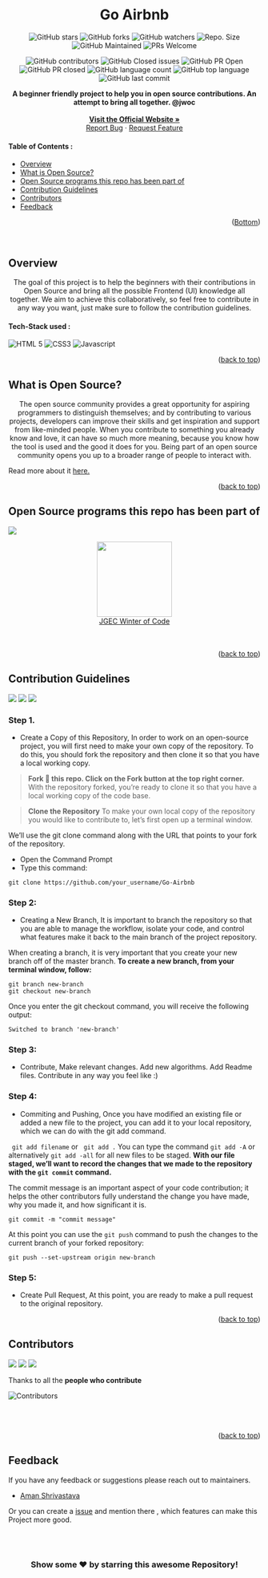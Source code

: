<div id="top"></div>

<h1 align="center"> Go Airbnb </h1>

<!-- ---------------------------------------------------------------------------------------------------------------------- -->


<div align="center">

![GitHub stars](https://img.shields.io/github/stars/aman34503/Go-Airbnb?)
![GitHub forks](https://img.shields.io/github/forks/aman34503/Go-Airbnb?)
![GitHub watchers](https://img.shields.io/github/watchers/aman34503/Go-Airbnb?)
![Repo. Size](https://img.shields.io/github/repo-size/aman34503/Go-Airbnb?)
![GitHub Maintained](https://img.shields.io/badge/Maintained%3F-yes-brightgreen.svg?)
![PRs Welcome](https://img.shields.io/badge/PRs-welcome-brightgreen.svg?)
    
![GitHub contributors](https://img.shields.io/github/contributors/aman34503/Go-Airbnb?)
![GitHub Closed issues](https://img.shields.io/github/issues-closed-raw/aman34503/Go-Airbnb?)
![GitHub PR Open](https://img.shields.io/github/issues-pr/aman34503/Go-Airbnb?)
![GitHub PR closed](https://img.shields.io/github/issues-pr-closed-raw/aman34503/Go-Airbnb?)
![GitHub language count](https://img.shields.io/github/languages/count/aman34503/Go-Airbnb?)
![GitHub top language](https://img.shields.io/github/languages/top/aman34503/Go-Airbnb?)
![GitHub last commit](https://img.shields.io/github/last-commit/aman34503/Go-Airbnb?)
   

</div>

<!-- ---------------------------------------------------------------------------------------------------------------------- -->

<p align="center">
 <strong> A beginner friendly project to help you in open source contributions. An attempt to bring all together. @jwoc </strong>
    <br />
  <br />
    <strong> <a href="https://radiant-sea-41759.herokuapp.com/">Visit the Official Website » </strong></a> 
    <br />
    <a href="https://github.com/aman34503/Go-Airbnb/issues">Report Bug</a>
    ·
    <a href="https://github.com/aman34503/Go-Airbnb/issues">Request Feature</a>
  </p>

<!-- ---------------------------------------------------------------------------------------------------------------------- -->
<!-- TABLE OF CONTENTS -->

#### Table of Contents :
* [Overview](#Overview)
* [What is Open Source?](#What-is-Open-Source?)
* [Open Source programs this repo has been part of](#Open-Source-programs-this-repo-has-been-part-of)
* [Contribution Guidelines](#Contribution-Guidelines)
* [Contributors](#Contributors)
* [Feedback](#Feedback)


  
<p align="right">(<a href="#Bottom">Bottom</a>)</p>

<br>
<!-- ------------------------------------------------------------------------------------------------------------------------------------------------------ -->
<!-- ------------------------------------------------------------------------------------------------------------------------------------------------------------- -->

<!-- ABOUT THE PROJECT -->
## Overview

<p align="center">   The goal of this project is to help the beginners with their contributions in Open Source and bring all the possible Frontend (UI) knowledge all together. We aim to achieve this collaboratively, so feel free to contribute in any way you want, just make sure to follow the contribution guidelines.
</p>

  
#### Tech-Stack used :

  ![HTML 5](https://img.shields.io/badge/HTML5-E34F26?style=for-the-badge&logo=html5&logoColor=white)
  ![CSS3](https://img.shields.io/badge/CSS3-1572B6?style=for-the-badge&logo=css3&logoColor=white)
  ![Javascript](https://img.shields.io/badge/JavaScript-323330?style=for-the-badge&logo=javascript&logoColor=F7DF1E)
  
  <p align="right">(<a href="#top">back to top</a>)</p>

<!-- -------------------------------------------------------------------------------------------------------------------------------------------------- -->
<!-- ------------------------------------------------------------------------------------------------------------------------------------------------------------- -->

## What is Open Source?
  
  <p align="center">   The open source community provides a great opportunity for aspiring programmers to distinguish themselves; and by contributing to various projects, developers can improve their skills and get inspiration and support from like-minded people. When you contribute to something you already know and love, it can have so much more meaning, because you know how the tool is used and the good it does for you. Being part of an open source community opens you up to a broader range of people to interact with. 

Read more about it <a href="https://www.digitalocean.com/community/tutorial_series/an-introduction-to-open-source"> here. </a>

</p>
  
 <p align="right">(<a href="#top">back to top</a>)</p>

<!-- -------------------------------------------------------------------------------------------------------------------------------------------------- -->
<!-- ------------------------------------------------------------------------------------------------------------------------------------------------------------- -->
  
## Open Source programs this repo has been part of
<a href="https://github.com/aman34503/Go-Airbnb"><img src="https://badges.frapsoft.com/os/v2/open-source.svg?v=103"></a>


<div align="center">
<img src="https://media-exp1.licdn.com/dms/image/C560BAQEp7MUBpYE93g/company-logo_200_200/0/1608129179676?e=1651708800&v=beta&t=71R--Oo_R0AHY17EVdLFe50g8M5UAJ4vizvw--RaBAE" width="150px">
</div>

<div align="center">
    <a href="https://jwoc.tech/">JGEC Winter of Code</a>

</div>
<br>

<br>

<p align="right">(<a href="#top">back to top</a>)</p>

<!-- ------------------------------------------------------------------------------------------------------------------------------------------------------------- -->
<!-- ------------------------------------------------------------------------------------------------------------------------------------------------------------- -->

## Contribution Guidelines
<a href="https://github.com/aman34503/Go-Airbnb"><img src="https://img.shields.io/static/v1.svg?label=Contributions&message=Welcome&color=royalblue"></a>
<a href="https://github.com/aman34503/Go-Airbnb"><img src="https://img.shields.io/github/contributors/aman34503/Go-Airbnb?color=royalblue&style=flat-square"></a>
<a href="https://github.com/aman34503/Go-Airbnb"><img src="https://img.shields.io/badge/Maintained%3F-yes-brightgreen.svg?color=royalblue&style=flat-square"></a>


### Step 1. 
* Create a Copy of this Repository,
In order to work on an open-source project, you will first need to make your own copy of the repository. To do this, you should fork the repository and then clone it so that you have a local working copy.

> **Fork :fork_and_knife: this repo. Click on the Fork button at the top right corner.**
With the repository forked, you’re ready to clone it so that you have a local working copy of the code base.


> **Clone the Repository**
To make your own local copy of the repository you would like to contribute to, let’s first open up a terminal window.

We’ll use the git clone command along with the URL that points to your fork of the repository.

* Open the Command Prompt
* Type this command:

```
git clone https://github.com/your_username/Go-Airbnb
```


### Step 2: 
* Creating a New Branch,
It is important to branch the repository so that you are able to manage the workflow, isolate your code, and control what features make it back to the main branch of the project repository.

When creating a branch, it is very important that you create your new branch off of the master branch. 
**To create a new branch, from your terminal window, follow:**


```
git branch new-branch
git checkout new-branch
```
Once you enter the git checkout command, you will receive the following output:

```
Switched to branch 'new-branch'
```


### Step 3: 
* Contribute,
Make relevant changes. Add new algorithms. Add Readme files. Contribute in any way you feel like :)

### Step 4: 
* Commiting and Pushing,
Once you have modified an existing file or added a new file to the project, you can add it to your local repository, which we can do with the git add command.

``` git add filename``` or ``` git add .``` 
You can type the command ```git add -A``` or alternatively ```git add -all``` for all new files to be staged.
**With our file staged, we’ll want to record the changes that we made to the repository with the ```git commit``` command.**
<p> The commit message is an important aspect of your code contribution; it helps the other contributors fully understand the change you have made, why you made it, and how significant it is.  </p>
 
 ```
 git commit -m "commit message"
 ```
 
 
 At this point you can use the ```git push``` command to push the changes to the current branch of your forked repository:
 ```
 git push --set-upstream origin new-branch
 ```
 
### Step 5: 
* Create Pull Request,
At this point, you are ready to make a pull request to the original repository.

<p align="right">(<a href="#top">back to top</a>)</p>

<!-- ------------------------------------------------------------------------------------------------------------------------------------------------------------- -->
<!-- ------------------------------------------------------------------------------------------------------------------------------------------------------------- -->

## Contributors
<a href="https://github.com/aman34503/Go-Airbnb"><img src="https://forthebadge.com/images/badges/built-by-developers.svg"  ></a> 
<a href="https://github.com/aman34503/Go-Airbnb"><img src="https://forthebadge.com/images/badges/built-with-love.svg"  ></a> 
<a href="https://github.com/aman34503/Go-Airbnb"><img src="https://forthebadge.com/images/badges/built-with-swag.svg" ></a>   

Thanks to all the **people who contribute**

![Contributors](https://contributors-img.web.app/image?repo=aman34503/Go-Airbnb)



<br>

<br>

<p align="right">(<a href="#top">back to top</a>)</p>

<!-- ------------------------------------------------------------------------------------------------------------------------------------------------------------------ -->
<!-- ------------------------------------------------------------------------------------------------------------------------------------------------------------------ -->
  
## Feedback

If you have any feedback or suggestions please reach out to maintainers.  
* [Aman Shrivastava](https://github.com/aman34503) 
  
Or you can create a  <a href="https://github.com/aman34503/Go-Airbnb/issues">issue</a> and mention there , which features can make this Project more good.

<!-- ------------------------------------------------------------------------------------------------------------------------------------------------------------------ -->

<br>
  
<br>
  
  
<div align="center">

### Show some ❤️ by starring this awesome Repository!

</div>
  
  
<div id="Bottom"></div>

